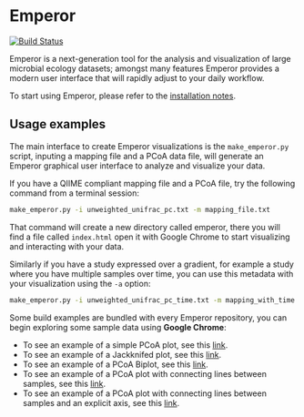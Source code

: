Emperor
=======

[![Build Status](http://ci.qiime.org/job/Emperor/badge/icon)](http://ci.qiime.org/job/Emperor/)

Emperor is a next-generation tool for the analysis and visualization of large microbial ecology datasets; amongst many features Emperor provides a modern user interface that will rapidly adjust to your daily workflow.

To start using Emperor, please refer to the [installation notes](INSTALL.md).

## Usage examples

The main interface to create Emperor visualizations is the `make_emperor.py` script, inputing a mapping file and a PCoA data file, will generate an Emperor graphical user interface to analyze and visualize your data.

If you have a QIIME compliant mapping file and a PCoA file, try the following command from a terminal session:

```bash
make_emperor.py -i unweighted_unifrac_pc.txt -m mapping_file.txt
```

That command will create a new directory called emperor, there you will find a file called `index.html` open it with Google Chrome to start visualizing and interacting with your data.

Similarly if you have a study expressed over a gradient, for example a study where you have multiple samples over time, you can use this metadata with your visualization using the `-a` option:

```bash
make_emperor.py -i unweighted_unifrac_pc_time.txt -m mapping_with_time.txt -a TIMEPOINT
```

Some build examples are bundled with every Emperor repository, you can begin exploring some sample data using **Google Chrome**:

- To see an example of a simple PCoA plot, see this [link](http://emperor.colorado.edu/master/emperor_output/index.html).
- To see an example of a Jackknifed plot, see this [link](http://emperor.colorado.edu/master/jackknifed_pcoa/index.html).
- To see an example of a PCoA Biplot, see this [link](http://emperor.colorado.edu/master/biplot/index.html).
- To see an example of a PCoA plot with connecting lines between samples, see this [link](http://emperor.colorado.edu/master/vectors/index.html).
- To see an example of a PCoA plot with connecting lines between samples and an explicit axis, see this [link](http://emperor.colorado.edu/master/sorted_by_DOB/index.html).
